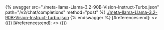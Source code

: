 [#references:start]: <> ({ "template": "openapi" })
[#references:start]: <> ({ "template": "openapi" })
{% swagger src="./meta-llama-Llama-3.2-90B-Vision-Instruct-Turbo.json" path="/v2/chat/completions" method="post" %}
[./meta-llama-Llama-3.2-90B-Vision-Instruct-Turbo.json](./meta-llama-Llama-3.2-90B-Vision-Instruct-Turbo.json)
{% endswagger %}
[#references:end]: <> ({})
[#references:end]: <> ({})